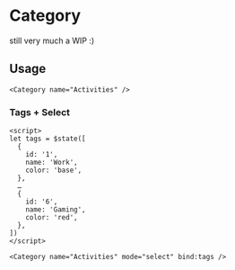 <script>
import DocsExample from '$lib/components/utils/DocsExample.svelte'
import Category from '$lib/assemblies/Category.svelte'

let tags = $state([
  {
    id: '1',
    name: 'Work',
    color: 'base'
  },
  {
    id: '2',
    name: 'Movie',
    color: 'pink'
  },
  {
    id: '3',
    name: 'Exercise',
    color: 'yellow'
  },
  {
    id: '4',
    name: 'Read',
    color: 'green'
  },
  {
    id: '5',
    name: 'Shopping',
    color: 'blue'
  },
  {
    id: '6',
    name: 'Gaming',
    color: 'red'
  },
])
</script>

# Category

still very much a WIP :)

## Usage

<DocsExample>
  <Category name="Activities" />
</DocsExample>

```svelte
<Category name="Activities" />
```

### Tags + Select

<DocsExample>
  <Category name="Activities" mode="select" bind:tags />
</DocsExample>

```svelte
<script>
let tags = $state([
  {
    id: '1',
    name: 'Work',
    color: 'base',
  },
  …
  {
    id: '6',
    name: 'Gaming',
    color: 'red',
  },
])
</script>

<Category name="Activities" mode="select" bind:tags />
```
